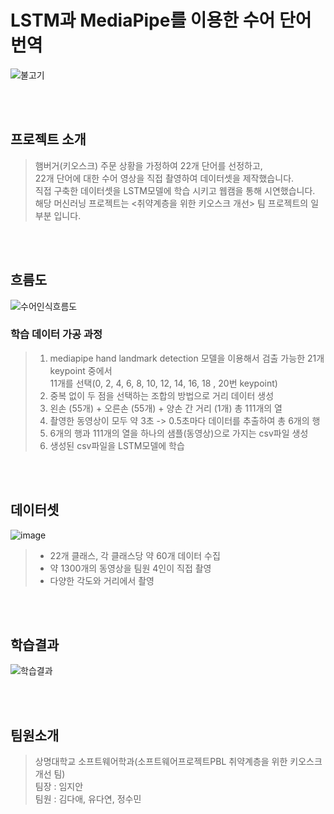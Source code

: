 # LSTM과 MediaPipe를 이용한 수어 단어 번역

![불고기](https://github.com/user-attachments/assets/4a76571a-91cd-433b-a8ab-17fe4578523c)


<br><br>

## 프로젝트 소개
> 햄버거(키오스크) 주문 상황을 가정하여 22개 단어를 선정하고,<br>
> 22개 단어에 대한 수어 영상을 직접 촬영하여 데이터셋을 제작했습니다.<br>
> 직접 구축한 데이터셋을 LSTM모델에 학습 시키고 웹캠을 통해 시연했습니다.<br>
> 해당 머신러닝 프로젝트는 <취약계층을 위한 키오스크 개선> 팀 프로젝트의 일부분 입니다.

<br><br>

## 흐름도
![수어인식흐름도](https://github.com/user-attachments/assets/c0196e27-c819-42bb-a2f8-f4f92a723b47)

### 학습 데이터 가공 과정
> 1. mediapipe hand landmark detection 모델을 이용해서 검출 가능한 21개 keypoint 중에서<br>
11개를 선택(0, 2, 4, 6, 8, 10, 12, 14, 16, 18 , 20번 keypoint)
> 2. 중복 없이 두 점을 선택하는 조합의 방법으로 거리 데이터 생성
> 3. 왼손 (55개) + 오른손 (55개) + 양손 간 거리 (1개) 총 111개의 열
> 4. 촬영한 동영상이 모두 약 3초 -> 0.5초마다 데이터를 추출하여 총 6개의 행
> 5. 6개의 행과 111개의 열을 하나의 샘플(동영상)으로 가지는 csv파일 생성
> 6. 생성된 csv파일을 LSTM모델에 학습

<br><br>

## 데이터셋
![image](https://github.com/user-attachments/assets/6ae0ce8c-2d24-43a5-9d99-25a59013f043)

> - 22개 클래스, 각 클래스당 약 60개 데이터 수집
> - 약 1300개의 동영상을 팀원 4인이 직접 촬영
> - 다양한 각도와 거리에서 촬영

<br><br>

## 학습결과
![학습결과](https://github.com/user-attachments/assets/da636476-8679-4013-8411-dda021fa924f)

<br><br>

## 팀원소개

> 상명대학교 소프트웨어학과(소프트웨어프로젝트PBL 취약계층을 위한 키오스크 개선 팀)<br>
> 팀장 : 임지안<br>
> 팀원 : 김다애, 유다연, 정수민<br>








